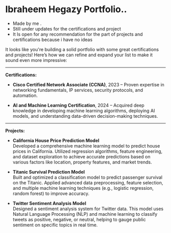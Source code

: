# Ibraheem Hegazy Portfolio..
- Made by me .
- Still under updates for the certifications and project
- It Is open for any recommendation for the part of projects and certifications because i have no ideas

It looks like you're building a solid portfolio with some great certifications and projects! Here’s how we can refine and expand your list to make it sound even more impressive:

---

**Certifications:**

- **Cisco Certified Network Associate (CCNA)**, 2023 – Proven expertise in networking fundamentals, IP services, security protocols, and automation.

- **AI and Machine Learning Certification**, 2024 – Acquired deep knowledge in developing machine learning algorithms, deploying AI models, and understanding data-driven decision-making techniques.

---

**Projects:**

- **California House Price Prediction Model**  
  Developed a comprehensive machine learning model to predict house prices in California. Utilized regression algorithms, feature engineering, and dataset exploration to achieve accurate predictions based on various factors like location, property features, and market trends.

- **Titanic Survival Prediction Model**  
  Built and optimized a classification model to predict passenger survival on the Titanic. Applied advanced data preprocessing, feature selection, and multiple machine learning techniques (e.g., logistic regression, random forest) to improve accuracy.

- **Twitter Sentiment Analysis Model**  
  Designed a sentiment analysis system for Twitter data. This model uses Natural Language Processing (NLP) and machine learning to classify tweets as positive, negative, or neutral, helping to gauge public sentiment on specific topics in real time.
